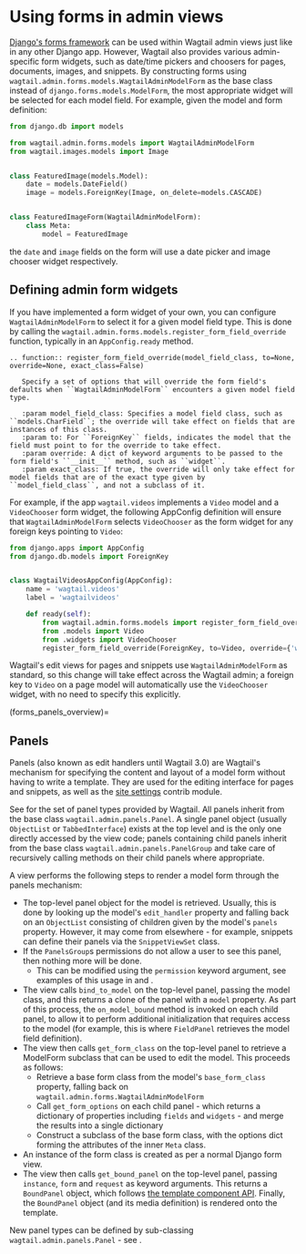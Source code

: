 # Using forms in admin views

[Django's forms framework](inv:django#topics/forms/index) can be used within Wagtail admin views just like in any other Django app. However, Wagtail also provides various admin-specific form widgets, such as date/time pickers and choosers for pages, documents, images, and snippets. By constructing forms using `wagtail.admin.forms.models.WagtailAdminModelForm` as the base class instead of `django.forms.models.ModelForm`, the most appropriate widget will be selected for each model field. For example, given the model and form definition:

```python
from django.db import models

from wagtail.admin.forms.models import WagtailAdminModelForm
from wagtail.images.models import Image


class FeaturedImage(models.Model):
    date = models.DateField()
    image = models.ForeignKey(Image, on_delete=models.CASCADE)


class FeaturedImageForm(WagtailAdminModelForm):
    class Meta:
        model = FeaturedImage
```

the `date` and `image` fields on the form will use a date picker and image chooser widget respectively.

## Defining admin form widgets

If you have implemented a form widget of your own, you can configure `WagtailAdminModelForm` to select it for a given model field type. This is done by calling the `wagtail.admin.forms.models.register_form_field_override` function, typically in an `AppConfig.ready` method.

```{eval-rst}
.. function:: register_form_field_override(model_field_class, to=None, override=None, exact_class=False)

   Specify a set of options that will override the form field's defaults when ``WagtailAdminModelForm`` encounters a given model field type.

   :param model_field_class: Specifies a model field class, such as ``models.CharField``; the override will take effect on fields that are instances of this class.
   :param to: For ``ForeignKey`` fields, indicates the model that the field must point to for the override to take effect.
   :param override: A dict of keyword arguments to be passed to the form field's ``__init__`` method, such as ``widget``.
   :param exact_class: If true, the override will only take effect for model fields that are of the exact type given by ``model_field_class``, and not a subclass of it.
```

For example, if the app `wagtail.videos` implements a `Video` model and a `VideoChooser` form widget, the following AppConfig definition will ensure that `WagtailAdminModelForm` selects `VideoChooser` as the form widget for any foreign keys pointing to `Video`:

```python
from django.apps import AppConfig
from django.db.models import ForeignKey


class WagtailVideosAppConfig(AppConfig):
    name = 'wagtail.videos'
    label = 'wagtailvideos'

    def ready(self):
        from wagtail.admin.forms.models import register_form_field_override
        from .models import Video
        from .widgets import VideoChooser
        register_form_field_override(ForeignKey, to=Video, override={'widget': VideoChooser})
```

Wagtail's edit views for pages and snippets use `WagtailAdminModelForm` as standard, so this change will take effect across the Wagtail admin; a foreign key to `Video` on a page model will automatically use the `VideoChooser` widget, with no need to specify this explicitly.

(forms_panels_overview)=

## Panels

Panels (also known as edit handlers until Wagtail 3.0) are Wagtail's mechanism for specifying the content and layout of a model form without having to write a template. They are used for the editing interface for pages and snippets, as well as the [site settings](/reference/contrib/settings) contrib module.

See [](/reference/panels) for the set of panel types provided by Wagtail. All panels inherit from the base class `wagtail.admin.panels.Panel`. A single panel object (usually `ObjectList` or `TabbedInterface`) exists at the top level and is the only one directly accessed by the view code; panels containing child panels inherit from the base class `wagtail.admin.panels.PanelGroup` and take care of recursively calling methods on their child panels where appropriate.

A view performs the following steps to render a model form through the panels mechanism:

-   The top-level panel object for the model is retrieved. Usually, this is done by looking up the model's `edit_handler` property and falling back on an `ObjectList` consisting of children given by the model's `panels` property. However, it may come from elsewhere - for example, snippets can define their panels via the `SnippetViewSet` class.
-   If the `PanelsGroup`s permissions do not allow a user to see this panel, then nothing more will be done.
    -   This can be modified using the `permission` keyword argument, see examples of this usage in [](customising_the_tabbed_interface) and [](panels_permissions).
-   The view calls `bind_to_model` on the top-level panel, passing the model class, and this returns a clone of the panel with a `model` property. As part of this process, the `on_model_bound` method is invoked on each child panel, to allow it to perform additional initialization that requires access to the model (for example, this is where `FieldPanel` retrieves the model field definition).
-   The view then calls `get_form_class` on the top-level panel to retrieve a ModelForm subclass that can be used to edit the model. This proceeds as follows:
    -   Retrieve a base form class from the model's `base_form_class` property, falling back on `wagtail.admin.forms.WagtailAdminModelForm`
    -   Call `get_form_options` on each child panel - which returns a dictionary of properties including `fields` and `widgets` - and merge the results into a single dictionary
    -   Construct a subclass of the base form class, with the options dict forming the attributes of the inner `Meta` class.
-   An instance of the form class is created as per a normal Django form view.
-   The view then calls `get_bound_panel` on the top-level panel, passing `instance`, `form` and `request` as keyword arguments. This returns a `BoundPanel` object, which follows [the template component API](/extending/template_components). Finally, the `BoundPanel` object (and its media definition) is rendered onto the template.

New panel types can be defined by sub-classing `wagtail.admin.panels.Panel` - see [](panels_api).
